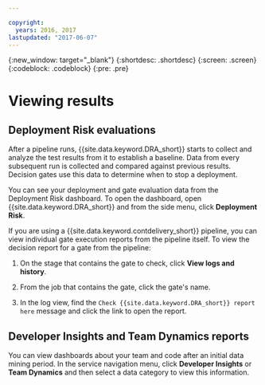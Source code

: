 ```yaml
---

copyright:
  years: 2016, 2017
lastupdated: "2017-06-07" 
---
```


{:new_window: target="_blank"}
{:shortdesc: .shortdesc}
{:screen: .screen}
{:codeblock: .codeblock}
{:pre: .pre}

# Viewing results

## Deployment Risk evaluations

After a pipeline runs, {{site.data.keyword.DRA_short}} starts to collect and analyze the test results from it to establish a baseline. Data from every subsequent run is collected and compared against previous results. Decision gates use this data to determine when to stop a deployment. 

You can see your deployment and gate evaluation data from the Deployment Risk dashboard. To open the dashboard, open {{site.data.keyword.DRA_short}} and from the side menu, click **Deployment Risk**.

If you are using a {{site.data.keyword.contdelivery_short}} pipeline, you can view individual gate execution reports from the pipeline itself. To view the decision report for a gate from the pipeline:

1. On the stage that contains the gate to check, click **View logs and history**.

2. From the job that contains the gate, click the gate's name.

3. In the log view, find the `Check {{site.data.keyword.DRA_short}} report here` message and click the link to open the report.

## Developer Insights and Team Dynamics reports

You can view dashboards about your team and code after an initial data mining period. In the service navigation menu, click **Developer Insights** or **Team Dynamics** and then select a data category to view this information.
